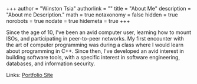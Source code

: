 +++
author = "Winston Tsia"
authorlink = ""
title = "About Me"
description = "About me Description."
math = true
notaxonomy = false
hidden = true
norobots = true
nodate = true
hidemeta = true
+++

Since the age of 10, I've been an avid computer user, learning how to mount ISOs, and participating in peer-to-peer networks. My first encounter with the art of computer programming was during a class where I would learn about programming in C++. Since then, I've developed an avid interest in building software tools, with a specific interest in software engineering, databases, and information security. 

Links:
[Portfolio Site](https://wtsia.github.io/Portfolio-Website/)
